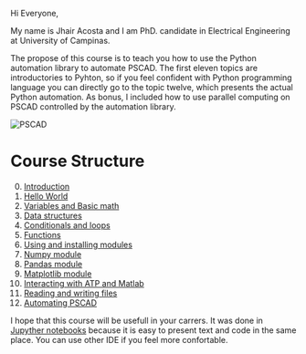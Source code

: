 Hi Everyone, 

My name is Jhair Acosta and I am PhD. candidate in Electrical Engineering at University of Campinas.

The propose of this course is to teach you how to use the Python automation library to automate PSCAD. The first eleven topics are introductories to Pyhton, so if you feel confident with Python programming language you can directly go to the topic twelve, which presents the actual Python automation. As bonus, I included how to use parallel computing on PSCAD controlled by the automation library.  

![PSCAD](https://hvdc.ca/uploads/ck/images/Auto%20Lib1.jpg)

# Course Structure
0. [Introduction](https://github.com/jsacostas/Course-Python-PSCAD/blob/master/Topic%2000%20-%20Introduction.ipynb)
1. [Hello World](https://github.com/jsacostas/Course-Python-PSCAD/blob/master/Topic%2001%20-%20HelloWorld.ipynb)
2. [Variables and Basic math](https://github.com/jsacostas/Course-Python-PSCAD/blob/master/Topic%2002%20-%20VariablesAndBasicMath.ipynb)
3. [Data structures](https://github.com/jsacostas/Course-Python-PSCAD/blob/master/Topic%2003%20-%20Data%20Structures.ipynb)
4. [Conditionals and loops](https://github.com/jsacostas/Course-Python-PSCAD/blob/master/Topic%2004%20-%20ConditionalsAndLoops.ipynb)
5. [Functions](https://github.com/jsacostas/Course-Python-PSCAD/blob/master/Topic%2005%20-%20Functions.ipynb)
6. [Using and installing modules](https://github.com/jsacostas/Course-Python-PSCAD/blob/master/Topic%2006%20-%20Modules.ipynb)
7. [Numpy module](https://github.com/jsacostas/Course-Python-PSCAD/blob/master/Topic%2007%20-%20Numpy.ipynb)
8. [Pandas module](https://github.com/jsacostas/Course-Python-PSCAD/blob/master/Topic%2008%20-%20Pandas.ipynb)
9. [Matplotlib module](https://github.com/jsacostas/Course-Python-PSCAD/blob/master/Topic%2009%20-%20Matplotlib.ipynb)
10. [Interacting with ATP and Matlab](https://github.com/jsacostas/Course-Python-PSCAD/blob/master/Topic%2010%20-%20ATPAndMatlab.ipynb)
11. [Reading and writing files](https://github.com/jsacostas/Course-Python-PSCAD/blob/master/Topic%2011%20-%20ReadingAndWritingFiles.ipynb)
12. [Automating PSCAD](https://github.com/jsacostas/Course-Python-PSCAD/blob/master/Topic%2012%20-%20PSCAD.ipynb)

I hope that this course will be usefull in your carrers. It was done in [Jupyther notebooks](https://jupyter.org/) because it is easy to present text and code in the same place. You can use other IDE if you feel more confortable. 
